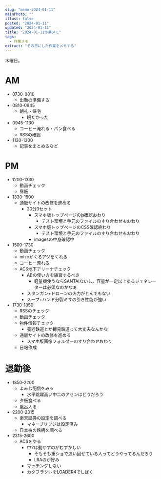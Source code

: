 ```yaml
---
slug: "memo-2024-01-11"
mainPhoto: ""
illust: false
posted: "2024-01-11"
updated: "2024-01-11"
title: "2024-01-11作業メモ"
tags:
  - 作業メモ
extract: "その日にした作業をメモする"
---
```


木曜日。

# AM

- 0730-0810
  - 出勤の準備する
- 0810-0945
  - 朝礼・帰宅
    - 眠たかった
- 0945-1130
  - コーヒー淹れる・パン食べる
  - RSSの確認
- 1130-1200
  - 記事をまとめるなど

# PM

- 1200-1330
  - 動画チェック
  - 昼飯
- 1330-1500
  - 通販サイトの改修を進める
    - 20分3セット
      - スマホ版トップページのjs確認おわり
        - テスト環境と手元のファイルのすり合わせもおわり
      - スマホ版トップページのCSS確認終わり
        - テスト環境と手元のファイルのすり合わせもおわり
      - imagesの中身確認中
- 1500-1730
  - 動画チェック
  - mizoがくるアジをくれる
  - コーヒー淹れる
  - AC6地下アリーナチェック
    - ABの使い方を練習するべき
      - 軽量機使うならSANTAIないし、容量が一定以上あるジェネレーターは必須なのかなぁ
    - スタンガン+ドローンの火力がとんでもない
    - スープ+ハンド分裂ミサの引き性能が強い
- 1730-1850
  - RSSのチェック
  - 動画チェック
  - 物件情報チェック
    - 養老鉄道とか樽見鉄道って大丈夫なんかな
  - 通販サイトの改修を進める
    - スマホ版画像フォルダーのすり合わせおわり
  - 日報作成


# 退勤後

- 1850-2200
  - よみじ配信をみる
    - 水平跳躍高い中二のアセンはどうだろう
  - 夕飯食べる
  - 風呂入る
- 2200-2315
  - 楽天証券の設定を調べる
    - マネーブリッジは設定済み
  - 日本株の銘柄を調べる
- 2315-2600
  - AC6をやる
    - 中2は動かすのがむずかしい
      - そもそも重ショで追い回せている人ってどうやってるんだろう
      - LRAのが好み
    - マッチングしない
    - カタフラクトをLOADER4でしばく